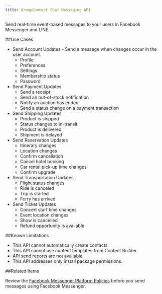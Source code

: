 ```yaml
---
title: GroupConnect Chat Messaging API
---
```


Send real-time event-based messages to your users in Facebook Messenger and LINE.

##Use Cases
* Send Account Updates - Send a message when changes occur in the user account.
  * Profile
  * Preferences
  * Settings
  * Membership status
  * Password
* Send Payment Updates
  * Send a receipt
  * Send an out-of-stock notification
  * Notify an auction has ended
  * Send a status change on a payment transaction
* Send Shipping Updates
  * Product is shipped
  * Status changes to in-transit
  * Product is delivered
  * Shipment is delayed
* Send Reservation Updates
  * Itinerary changes
  * Location changes
  * Confirm cancellation
  * Cancel hotel booking
  * Car rental pick-up time changes
  * Confirm upgrade
* Send Transportation Updates
  * Flight status changes
  * Ride is canceled
  * Trip is started
  * Ferry has arrived
* Send Ticket Updates
  * Concert start time changes
  * Event location changes
  * Show is cancelled
  * Refund opportunity is available

##Known Limitations
* This API cannot automatically create contacts.
* This API cannot use content templates from Content Builder.
* API send reports are not available.
* This API addresses only install package permissions.

##Related Items

Review the [Facebook Messenger Platform Policies](https://developers.facebook.com/docs/messenger-platform/policy/policy-overview) before you send messages using Facebook Messenger.
